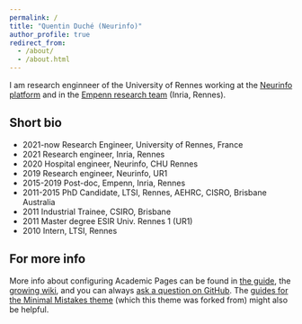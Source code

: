 ```yaml
---
permalink: /
title: "Quentin Duché (Neurinfo)"
author_profile: true
redirect_from: 
  - /about/
  - /about.html
---
```


I am research enginneer of the University of Rennes working at the [Neurinfo platform](https://project.inria.fr/neurinfo/fr/) and in the [Empenn research team](https://team.inria.fr/empenn/) (Inria, Rennes).


## Short bio
- 2021-now Research Engineer, University of Rennes, France
- 2021 Research engineer, Inria, Rennes
- 2020 Hospital engineer, Neurinfo, CHU Rennes
- 2019 Research engineer, Neurinfo, UR1
- 2015-2019 Post-doc, Empenn, Inria, Rennes
- 2011-2015 PhD Candidate, LTSI, Rennes, AEHRC, CISRO, Brisbane Australia
- 2011 Industrial Trainee, CSIRO, Brisbane
- 2011 Master degree ESIR Univ. Rennes 1 (UR1)
- 2010 Intern, LTSI, Rennes


For more info
------
More info about configuring Academic Pages can be found in [the guide](https://academicpages.github.io/markdown/), the [growing wiki](https://github.com/academicpages/academicpages.github.io/wiki), and you can always [ask a question on GitHub](https://github.com/academicpages/academicpages.github.io/discussions). The [guides for the Minimal Mistakes theme](https://mmistakes.github.io/minimal-mistakes/docs/configuration/) (which this theme was forked from) might also be helpful.
